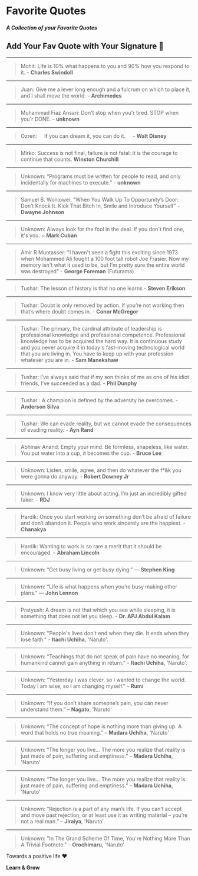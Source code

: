 # Favorite Quotes

##### A Collection of your **Favorite Quotes**

## Add Your Fav Quote with Your Signature :feet:

---

> Mohit: Life is 10% what happens to you and 90% how you respond to it. - **Charles Swindoll**

--- 

> Juan: Give me a lever long enough and a fulcrum on which to place it, and I shall move the world. - **Archimedes**

---

> Muhammad Fiaz Ansari: Don't stop when you'r tired. STOP when you'r DONE. - **unknown**

---

> Ozren: &nbsp;&nbsp;&nbsp; If you can dream it, you can do it. &nbsp;&nbsp;&nbsp;  - **Walt Disney**

---

> Mirko: Success is not final, failure is not fatal: it is the courage to continue that counts. **Winston Churchill**

---

> Unknown: “Programs must be written for people to read, and only incidentally for machines to execute.” - **unknown**

--- 

> Samuel B. Woniowei: "When You Walk Up To Opportunity’s Door: Don’t Knock It. Kick That Bitch In, Smile and Introduce Yourself" - **Dwayne Johnson** 
   
---   

> Unknown: Always look for the fool in the deal. If you don't find one, it's you. ~ **Mark Cuban**

---

> Amir R Muntasser: "I haven't seen a fight this exciting since 1973 when Mohammed Ali fought a 100 foot tall robot Joe Frasier. Now my memory isn't what it used to be, but I'm pretty sure the entire world was destroyed" - **George Foreman** (Futurama)

---

> Tushar: The lesson of history is that no one learns - **Steven Erikson**

---

> Tushar: Doubt is only removed by action. If you’re not working then that’s where doubt comes in. - **Conor McGregor**

---

> Tushar: The primary, the cardinal attribute of leadership is professional knowledge and professional competence. Professional knowledge has to be acquired the hard way. It is continuous study and you never acquire it in today's fast-moving technological world that you are living in. You have to keep up with your profession whatever you are in. - **Sam Manekshaw**

---

> Tushar: I’ve always said that if my son thinks of me as one of his idiot friends, I’ve succeeded as a dad. - **Phil Dunphy**  

---

> Tushar : A champion is defined by the adversity he overcomes. - **Anderson Silva**

---

> Tushar: We can evade reality, but we cannot evade the consequences of evading reality. - **Ayn Rand**

---
> Abhinav Anand: Empty your mind. Be formless, shapeless, like water. You put water into a cup, it becomes the cup. - **Bruce Lee**

---

> Unknown: Listen, smile, agree, and then do whatever the f*&k you were gonna do anyway. - **Robert Downey Jr**

---

> Unknown: I know very little about acting. I’m just an incredibly gifted faker. - **RDJ**

---

> Hardik: Once you start working on something don’t be afraid of failure and don’t abandon it. People who work sincerely are the happiest. - **Chanakya**

---

> Hardik: Wanting to work is so rare a merit that it should be encouraged. - **Abraham Lincoln**

---

> Unknown: “Get busy living or get busy dying.” — **Stephen King**

---

> Unknown: “Life is what happens when you’re busy making other plans.” — **John Lennon**

---

> Pratyush:  A dream is not that which you see while sleeping, it is something that does not let you sleep. - **Dr. APJ Abdul Kalam**

---

> Unknown: "People's lives don't end when they die. It ends when they lose faith." - **Itachi Uchiha**, 'Naruto'.

---

> Unknown: “Teachings that do not speak of pain have no meaning, for humankind cannot gain anything in return." - **Itachi Uchiha**, 'Naruto'.

---

> Unknown: “Yesterday I was clever, so I wanted to change the world. Today I am wise, so I am changing myself." - **Rumi**

---

> Unknown: “If you don’t share someone’s pain, you can never understand them.” – **Nagato**, 'Naruto'

---

> Unknown: “The concept of hope is nothing more than giving up. A word that holds no true meaning.” – **Madara Uchiha**, 'Naruto'

---

> Unknown: “The longer you live… The more you realize that reality is just made of pain, suffering and emptiness.” – **Madara Uchiha**, 'Naruto'

---

> Unknown: “The longer you live… The more you realize that reality is just made of pain, suffering and emptiness.” – **Madara Uchiha**, 'Naruto'

---

> Unknown: “Rejection is a part of any man’s life. If you can’t accept and move past rejection, or at least use it as writing material – you’re not a real man.” – **Jiraiya**, 'Naruto'

---

> Unknown: "In The Grand Scheme Of Time, You're Nothing More Than A Trivial Footnote." - **Orochimaru**, 'Naruto'



Towards a positive life :heart:





**Learn & Grow**
